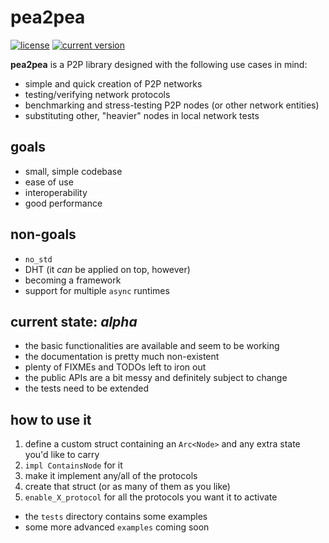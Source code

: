 # pea2pea
[![license](https://img.shields.io/badge/license-CC0-blue.svg)](https://creativecommons.org/publicdomain/zero/1.0/)
[![current version](https://img.shields.io/crates/v/pea2pea.svg)](https://crates.io/crates/pea2pea)

**pea2pea** is a P2P library designed with the following use cases in mind:
- simple and quick creation of P2P networks
- testing/verifying network protocols
- benchmarking and stress-testing P2P nodes (or other network entities)
- substituting other, "heavier" nodes in local network tests

## goals
- small, simple codebase
- ease of use
- interoperability
- good performance

## non-goals
- `no_std`
- DHT (it _can_ be applied on top, however)
- becoming a framework
- support for multiple `async` runtimes

## current state: _alpha_
- the basic functionalities are available and seem to be working
- the documentation is pretty much non-existent
- plenty of FIXMEs and TODOs left to iron out
- the public APIs are a bit messy and definitely subject to change
- the tests need to be extended

## how to use it
1. define a custom struct containing an `Arc<Node>` and any extra state you'd like to carry
2. `impl ContainsNode` for it
3. make it implement any/all of the protocols
4. create that struct (or as many of them as you like)
5. `enable_X_protocol` for all the protocols you want it to activate

- the `tests` directory contains some examples
- some more advanced `examples` coming soon
